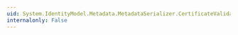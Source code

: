 ```yaml
---
uid: System.IdentityModel.Metadata.MetadataSerializer.CertificateValidationMode
internalonly: False
---
```


